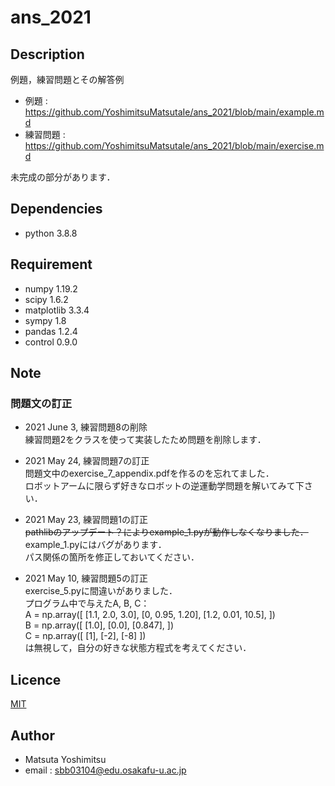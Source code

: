 # ans_2021


## Description
例題，練習問題とその解答例

* 例題 : <https://github.com/YoshimitsuMatsutaIe/ans_2021/blob/main/example.md>
* 練習問題 : <https://github.com/YoshimitsuMatsutaIe/ans_2021/blob/main/exercise.md>

未完成の部分があります．

## Dependencies

* python 3.8.8


## Requirement

* numpy 1.19.2
* scipy 1.6.2
* matplotlib 3.3.4
* sympy 1.8
* pandas 1.2.4
* control 0.9.0


## Note

### 問題文の訂正

* 2021 June 3,  練習問題8の削除  
練習問題2をクラスを使って実装したため問題を削除します．  

* 2021 May 24,  練習問題7の訂正  
問題文中のexercise_7_appendix.pdfを作るのを忘れてました．  
ロボットアームに限らず好きなロボットの逆運動学問題を解いてみて下さい．  


* 2021 May 23,  練習問題1の訂正  
~~pathlibのアップデート？によりexample_1.pyが動作しなくなりました．~~  
example_1.pyにはバグがあります．  
パス関係の箇所を修正しておいてください．  


* 2021 May 10,  練習問題5の訂正  
exercise_5.pyに間違いがありました．  
プログラム中で与えたA, B, C：  
A = np.array([
    [1.1, 2.0, 3.0],
    [0, 0.95, 1.20],
    [1.2, 0.01, 10.5],
])  
B = np.array([
    [1.0],
    [0.0],
    [0.847],
])  
C = np.array([
    [1],
    [-2],
    [-8]
])  
は無視して，自分の好きな状態方程式を考えてください．  


## Licence

[MIT](https://github.com/YoshimitsuMatsutaIe/ans_2021/blob/main/LICENSE)

## Author

* Matsuta Yoshimitsu
* email : <sbb03104@edu.osakafu-u.ac.jp>
